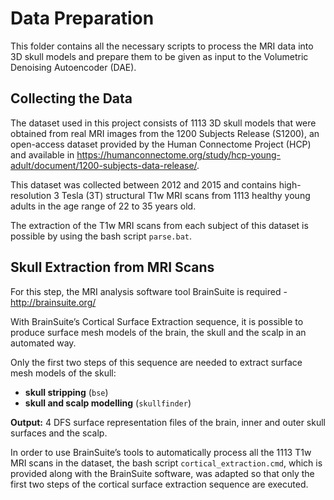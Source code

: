 # Data Preparation
This folder contains all the necessary scripts to process the MRI data into 3D skull models and prepare them to be given as input to the Volumetric Denoising Autoencoder (DAE).

## Collecting the Data
The dataset used in this project consists of 1113 3D skull models that were obtained from real MRI images from the 1200 Subjects Release (S1200), an open-access dataset provided by the Human Connectome Project (HCP) and available in https://humanconnectome.org/study/hcp-young-adult/document/1200-subjects-data-release/.

This dataset was collected between 2012 and 2015 and contains high-resolution 3 Tesla (3T) structural T1w MRI scans from 1113 healthy young adults in the age range of 22 to 35 years old.

The extraction of the T1w MRI scans from each subject of this dataset is possible by using the bash script `parse.bat`.

## Skull Extraction from MRI Scans
For this step, the MRI analysis software tool BrainSuite is required - http://brainsuite.org/

With BrainSuite’s Cortical Surface Extraction sequence, it is possible to produce surface mesh models of the brain, the skull and the scalp in an automated way.

Only the first two steps of this sequence are needed to extract surface mesh models of the skull:
* **skull stripping** (`bse`)
* **skull and scalp modelling** (`skullfinder`)

**Output:** 4 DFS surface representation files of the brain, inner and outer skull surfaces and the scalp.

In order to use BrainSuite’s tools to automatically process all the 1113 T1w MRI scans in the dataset, the bash script `cortical_extraction.cmd`, which is provided along with the BrainSuite software, was adapted so that only the first two steps of the cortical surface extraction sequence are executed.


